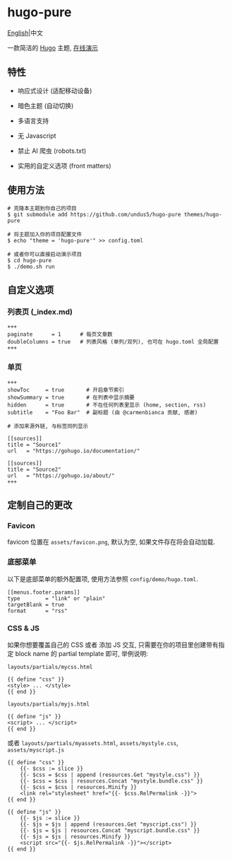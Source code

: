 # hugo-pure

[English](https://github.com/undus5/hugo-pure/)|中文

一款简洁的 [Hugo](https://gohugo.io) 主题, [在线演示](https://hugo-pure.undus.net)

## 特性

- 响应式设计 (适配移动设备)

- 暗色主题 (自动切换)

- 多语言支持

- 无 Javascript

- 禁止 AI 爬虫 (robots.txt)

- 实用的自定义选项 (front matters)

## 使用方法

```
# 克隆本主题到你自己的项目
$ git submodule add https://github.com/undus5/hugo-pure themes/hugo-pure

# 将主题加入你的项目配置文件
$ echo "theme = 'hugo-pure'" >> config.toml

# 或者你可以直接启动演示项目
$ cd hugo-pure
$ ./demo.sh run
```

## 自定义选项

### 列表页 (_index.md)

```
+++
paginate      = 1      # 每页文章数
doubleColumns = true   # 列表风格 (单列/双列), 也可在 hugo.toml 全局配置
+++
```

### 单页

```
+++
showToc     = true       # 开启章节索引
showSummary = true       # 在列表中显示摘要
hidden      = true       # 不在任何列表里显示 (home, section, rss)
subtitle    = "Foo Bar"  # 副标题 (由 @carmenbianca 贡献, 感谢)

# 添加来源外链, 与标签同列显示

[[sources]]
title = "Source1"
url   = "https://gohugo.io/documentation/"

[[sources]]
title = "Source2"
url   = "https://gohugo.io/about/"
+++
```

## 定制自己的更改

### Favicon

favicon 位置在 `assets/favicon.png`, 默认为空, 如果文件存在将会自动加载.

### 底部菜单

以下是底部菜单的额外配置项, 使用方法参照 `config/demo/hugo.toml`.

```
[[menus.footer.params]]
type        = "link" or "plain"
targetBlank = true
format      = "rss"
```

### CSS & JS

如果你想要覆盖自己的 CSS 或者 添加 JS 交互, 只需要在你的项目里创建带有指定
block name 的 partial template 即可, 举例说明:

`layouts/partials/mycss.html`

```
{{ define "css" }}
<style> ... </style>
{{ end }}
```

`layouts/partials/myjs.html`

```
{{ define "js" }}
<script> ... </script>
{{ end }}
```

或者 `layouts/partials/myassets.html`, `assets/mystyle.css`, `assets/myscript.js`

```
{{ define "css" }}
    {{- $css := slice }}
    {{- $css = $css | append (resources.Get "mystyle.css") }}
    {{- $css = $css | resources.Concat "mystyle.bundle.css" }}
    {{- $css = $css | resources.Minify }}
    <link rel="stylesheet" href="{{- $css.RelPermalink -}}">
{{ end }}

{{ define "js" }}
    {{- $js := slice }}
    {{- $js = $js | append (resources.Get "myscript.css") }}
    {{- $js = $js | resources.Concat "myscript.bundle.css" }}
    {{- $js = $js | resources.Minify }}
    <script src="{{- $js.RelPermalink -}}"></script>
{{ end }}
```
